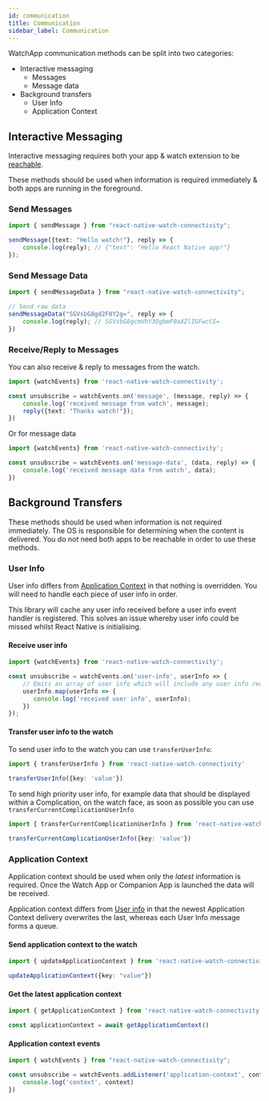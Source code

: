 ```yaml
---
id: communication
title: Communication
sidebar_label: Communication
---
```


WatchApp communication methods can be split into two categories:

- Interactive messaging
    - Messages
    - Message data
- Background transfers
    - User Info
    - Application Context

## Interactive Messaging

Interactive messaging requires both your app & watch extension to be [reachable](/react-native-watch-connectivity/docs/reachability).

These methods should be used when information is required immediately & both apps are running in the foreground.

### Send Messages

```typescript
import { sendMessage } from "react-native-watch-connectivity";

sendMessage({text: "Hello watch!"}, reply => {
    console.log(reply); // {"text": "Hello React Native app!"}
}); 
```

### Send Message Data

```typescript
import { sendMessageData } from "react-native-watch-connectivity";

// Send raw data
sendMessageData("SGVsbG8gd2F0Y2g=", reply => {
    console.log(reply); // SGVsbG8gcmVhY3QgbmF0aXZlIGFwcCE=
})
```

### Receive/Reply to Messages 

You can also receive & reply to messages from the watch.

```typescript
import {watchEvents} from 'react-native-watch-connectivity';

const unsubscribe = watchEvents.on('message', (message, reply) => {
    console.log('received message from watch', message);
    reply({text: "Thanks watch!"});
})
```

Or for message data

```typescript
import {watchEvents} from 'react-native-watch-connectivity';

const unsubscribe = watchEvents.on('message-data', (data, reply) => {
    console.log('received message data from watch', data);
})
```

## Background Transfers

These methods should be used when information is not required immediately. The OS is responsible for determining when
the content is delivered. You do not need both apps to be reachable in order to use these methods.

### User Info

User info differs from [Application Context](/react-native-watch-connectivity/docs/communication#application-context) in that nothing is overridden. You will need to handle each piece of user info in order.

This library will cache any user info received before a user info event handler is registered. This solves an issue whereby user info could be missed whilst React Native is initialising. 

#### Receive user info 

```typescript jsx
import {watchEvents} from 'react-native-watch-connectivity';

const unsubscribe = watchEvents.on('user-info', userInfo => {
    // Emits an array of user info which will include any user info received before the React Native app initialises.
    userInfo.map(userInfo => {
       console.log('received user info', userInfo);
    })
});
```

#### Transfer user info to the watch

To send user info to the watch you can use `transferUserInfo`:

```ts
import { transferUserInfo } from 'react-native-watch-connectivity' 

transferUserInfo({key: 'value'})
```

To send high priority user info, for example data that should be displayed within a Complication, on the watch face, as 
soon as possible you can use `transferCurrentComplicationUserInfo`

```ts
import { transferCurrentComplicationUserInfo } from 'react-native-watch-connectivity' 

transferCurrentComplicationUserInfo({key: 'value'})
```


### Application Context

Application context should be used when only the *latest* information is required. Once the Watch App or Companion App
is launched the data will be received.

Application context differs from [User info](/react-native-watch-connectivity/docs/communication#user-info) in that the newest Application Context
delivery overwrites the last, whereas each User Info message forms a queue.

#### Send application context to the watch

```typescript
import { updateApplicationContext } from 'react-native-watch-connectivity' 

updateApplicationContext({key: "value"}) 
```

#### Get the latest application context

```typescript
import { getApplicationContext } from 'react-native-watch-connectivity'

const applicationContext = await getApplicationContext() 
```

#### Application context events

```typescript
import { watchEvents } from "react-native-watch-connectivity";

const unsubscribe = watchEvents.addListener('application-context', context => {
    console.log('context', context)
})
```
